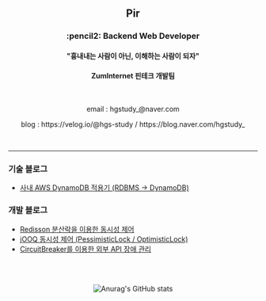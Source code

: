 
<!--
### Hi there 👋
**hgs-study/hgs-study** is a ✨ _special_ ✨ repository because its `README.md` (this file) appears on your GitHub profile.

Here are some ideas to get you started:

- 🔭 I’m currently working on ...
- 🌱 I’m currently learning ...
- 👯 I’m looking to collaborate on ...
- 🤔 I’m looking for help with ...
- 💬 Ask me about ...
- 📫 How to reach me: ...
- 😄 Pronouns: ...
- ⚡ Fun fact: ...
-->
<br>
<h2 align='center'>Pir</h3>
<h3 align='center'>:pencil2: Backend Web Developer</h3>
<h4 align='center'> "흉내내는 사람이 아닌, 이해하는 사람이 되자" </h4>
<h4 align='center'> ZumInternet 핀테크 개발팀 </h4>
<br>
<p align='center'> email : hgstudy_@naver.com </p>
<p align='center'> blog : https://velog.io/@hgs-study / https://blog.naver.com/hgstudy_ </p>
<br>

----
<h3>기술 블로그</h3>

 + [사내 AWS DynamoDB 적용기 (RDBMS -> DynamoDB)](https://zuminternet.github.io/DynamoDB)

<h3>개발 블로그</h3>

 + [Redisson 분산락을 이용한 동시성 제어](https://velog.io/@hgs-study/redisson-distributed-lock)
 + [jOOQ 동시성 제어 (PessimisticLock / OptimisticLock)](https://velog.io/@hgs-study/jOOQ-Concurrency-Controll)
 + [CircuitBreaker를 이용한 외부 API 장애 관리](https://velog.io/@hgs-study/CircuitBreaker)
<br>

<br>

<div align='center'>
 
 ![Anurag's GitHub stats](https://github-readme-stats.vercel.app/api?username=hgs-study&show_icons=true&theme=radical)
 
</div>
